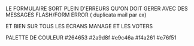 


LE FORMULAIRE SORT PLEIN D'ERREURS QU'ON DOIT GERER AVEC DES MESSAGES FLASH/FORM ERROR ( duplicata mail par ex)

ET BIEN SUR TOUS LES ECRANS MANAGE ET LES VOTERS





PALETTE DE COULEUR
#264653
#2a9d8f
#e9c46a
#f4a261
#e76f51